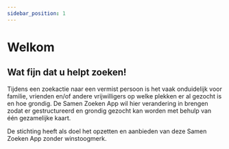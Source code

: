 ```yaml
---
sidebar_position: 1
---
```


# Welkom

## Wat fijn dat u helpt zoeken!

Tijdens een zoekactie naar een vermist persoon is het vaak onduidelijk voor familie, vrienden en/of andere vrijwilligers op welke plekken er al gezocht is en hoe grondig. 
De Samen Zoeken App wil hier verandering in brengen zodat er gestructureerd en grondig gezocht kan worden met behulp van één gezamelijke kaart. 

De stichting heeft als doel het opzetten en aanbieden van deze Samen Zoeken App zonder winstoogmerk.
